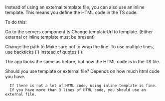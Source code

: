 Instead of using an external template file, you can also use an inline template.
  This means you define the HTML code in the TS code.

To do this:
   
   Go to the servers.component.ts
   Change templateUrl to template. (Either external or inline template must be present)
   
   Change the path to <app-server> Make sure not to wrap the line.
      To use multiple lines, use backticks (`) instead of quotes (').

   The app looks the same as before, but now the HTML code is in the TS file.

   Should you use template or external file?
    Depends on how much html code you have.

      If there is not a lot of HTML code, using inline template is fine.
      If you have more than 3 lines of HTML code, you should use an external file.